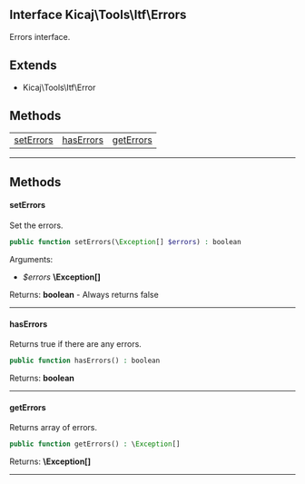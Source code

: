## Interface Kicaj\Tools\Itf\Errors
Errors interface.

## Extends

- Kicaj\Tools\Itf\Error

## Methods

|                          |                          |                          |
| ------------------------ | ------------------------ | ------------------------ |
| [setErrors](#seterrors)  | [hasErrors](#haserrors)  | [getErrors](#geterrors)  |

-------
## Methods
#### setErrors
Set the errors.
```php
public function setErrors(\Exception[] $errors) : boolean
```
Arguments:
- _$errors_ **\Exception[]**

Returns: **boolean** - Always returns false

-------
#### hasErrors
Returns true if there are any errors.
```php
public function hasErrors() : boolean
```

Returns: **boolean**

-------
#### getErrors
Returns array of errors.
```php
public function getErrors() : \Exception[]
```

Returns: **\Exception[]**

-------
